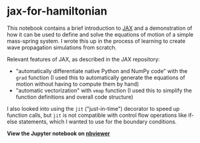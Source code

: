 # jax-for-hamiltonian
This notebook contains a brief introduction to [JAX](https://github.com/google/jax) and a demonstration of how it can be used to define and solve the equations of motion of a simple mass-spring system. I wrote this up in the process of learning to create wave propagation simulations from scratch.

Relevant features of JAX, as described in the JAX repository:
- "automatically differentiate native Python and NumPy code" with the `grad` function (I used this to automatically generate the equations of motion without having to compute them by hand)
- "automatic vectorization" with `vmap` function (I used this to simplify the function definitions and overall code structure)

I also looked into using the `jit` ("just-in-time") decorator to speed up function calls, but `jit` is not compatible with control flow operations like if-else statements, which I wanted to use for the boundary conditions.

**View the Jupyter notebook on [nbviewer](https://nbviewer.jupyter.org/github/notchia/jax-for-hamiltonian/blob/main/jax_for_hamiltonian.ipynb)**
